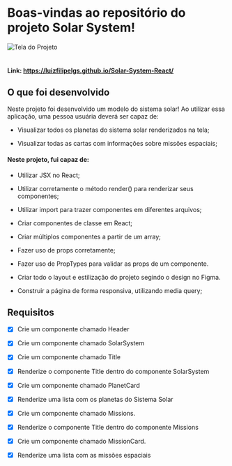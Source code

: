 # Boas-vindas ao repositório do projeto Solar System!

![Tela do Projeto](/solar-system.gif)
<br/>
<br/>

#### Link: https://luizfilipelgs.github.io/Solar-System-React/

## O que foi desenvolvido 

Neste projeto foi desenvolvido um modelo do sistema solar! Ao utilizar essa aplicação, uma pessoa usuária deverá ser capaz de:

* Visualizar todos os planetas do sistema solar renderizados na tela;

* Visualizar todas as cartas com informações sobre missões espaciais;

#### Neste projeto, fui capaz de:

- Utilizar JSX no React;

- Utilizar corretamente o método render() para renderizar seus componentes;

- Utilizar import para trazer componentes em diferentes arquivos;

- Criar componentes de classe em React;

- Criar múltiplos componentes a partir de um array;

- Fazer uso de props corretamente;

- Fazer uso de PropTypes para validar as props de um componente.

- Criar todo o layout e estilização do projeto segindo o design no Figma.

- Construir a página de forma responsiva, utilizando media query;

## Requisitos 

- [x] Crie um componente chamado Header

- [x] Crie um componente chamado SolarSystem

- [x] Crie um componente chamado Title

- [x] Renderize o componente Title dentro do componente SolarSystem

- [x] Crie um componente chamado PlanetCard

- [x] Renderize uma lista com os planetas do Sistema Solar

- [x] Crie um componente chamado Missions.

- [x] Renderize o componente Title dentro do componente Missions

- [x] Crie um componente chamado MissionCard.

- [x] Renderize uma lista com as missões espaciais

